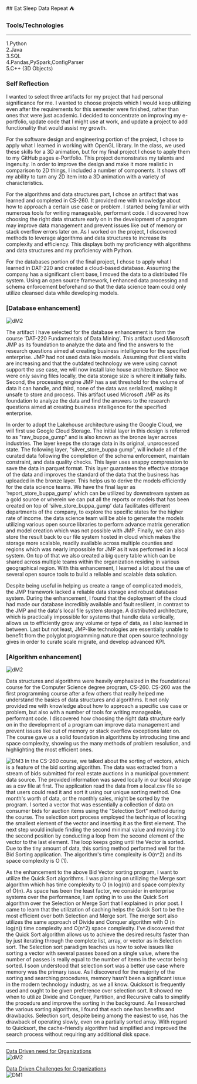 <link rel="icon" type="image/png" href="/assets/img/data.png" />
## Eat Sleep Data Repeat ⛺ 

### Tools/Technologies
---
1.Python\
2.Java\
3.SQL\
4.Pandas,PySpark,ConfigParser\
5.C++ (3D Objects)

### Self Reflection
I wanted to select three artifacts for my project that had personal significance for me. I wanted to choose projects which I would keep utilizing even after the requirements for this semester were finished, rather than ones that were just academic. I decided to concentrate on improving my e-portfolio, update code that I might use at work, and update a project to add functionality that would assist my growth.

For the software design and engineering portion of the project, I chose to apply what I learned in working with OpenGL library. In the class, we used these skills for a 3D animation, but for my final project I chose to apply them to my GitHub pages e-Portfolio. This project demonstrates my talents and ingenuity. In order to improve the design and make it more realistic in comparison to 2D things, I included a number of components. It shows off my ability to turn any 2D item into a 3D animation with a variety of characteristics.

For the algorithms and data structures part, I chose an artifact that was learned and completed in CS-260. It provided me with knowledge about how to approach a certain use case or problem. I started being familiar with numerous tools for writing manageable, performant code. I discovered how choosing the right data structure early on in the development of a program may improve data management and prevent issues like out of memory or stack overflow errors later on.
As I worked on the project, I discovered methods to leverage algorithms and data structures to increase its complexity and efficiency. This displays both my proficiency with algorithms and data structures and my proficiency with Python.

For the databases portion of the final project, I chose to apply what I learned in DAT-220 and created a cloud-based database. Assuming the company has a significant client base, I moved the data to a distributed file system. Using an open source framework, I enhanced data processing and schema enforcement beforehand so that the data science team could only utilize cleansed data while developing models.

### [Database enhancement]
![dM2]()

The artifact I have selected for the database enhancement is form the course ‘DAT-220 Fundamentals of Data Mining’. This artifact used Microsoft JMP as its foundation to analyze the data and find the answers to the research questions aimed at creating business intelligence for the specified enterprise. JMP had not used data lake models. Assuming that client visits are increasing and that the outdated technology we were using cannot support the use case, we will now install lake house architecture. Since we were only saving files locally, the data storage size is where it initially fails. Second, the processing engine JMP has a set threshold for the volume of data it can handle, and third, none of the data was serialized, making it unsafe to store and process. This artifact used Microsoft JMP as its foundation to analyze the data and find the answers to the research questions aimed at creating business intelligence for the specified enterprise.

In order to adopt the Lakehouse architecture using the Google Cloud, we will first use Google Cloud Storage. The initial layer in this design is referred to as "raw_buppa_gump" and is also known as the bronze layer across industries. The layer keeps the storage data in its original, unprocessed state. The following layer, "silver_store_buppa gump", will include all of the curated data following the completion of the schema enforcement, maintain constraint, and data quality checks. This layer uses snappy compression to save the data in parquet format. This layer guarantees the effective storage of the data and improves the standard of the data that the business has uploaded in the bronze layer. This helps us to derive the models efficiently for the data science teams. We have the final layer as ‘report_store_buppa_gump’ which can be utilized by downstream system as a gold source or wherein we can put all the reports or models that has been created on top of ‘silve_store_buppa_gump’ data facilitates different departments of the company, to explore the specific states for the higher rate of income. the data science team will be able to generate the models utilizing various open source libraries to perform advance matrix generation and model creation which was not possible with JMP. Finally, we can also store the result back to our file system hosted in cloud which makes the storage more scalable, readily available across multiple counties and regions which was nearly impossible for JMP as it was performed in a local system. On top of that we also created a big query table which can be shared across multiple teams within the organization residing in various geographical region. With this enhancement, I learned a lot about the use of several open source tools to build a reliable and scalable data solution.

Despite being useful in helping us create a range of complicated models, the JMP framework lacked a reliable data storage and robust database system. During the enhancement, I found that the deployment of the cloud had made our database incredibly available and fault resilient, in contrast to the JMP and the data's local file system storage. A distributed architecture, which is practically impossible for systems that handle data vertically, allows us to efficiently grow any volume or type of data, as I also learned in between. Last but not least, JMP-like technologies are essentially unable to benefit from the polyglot programming nature that open source technology gives in order to curate scale migrate, and develop advanced KPI.  

### [Algorithm enhancement]

![dM2](https://mymusing.co/wp-content/uploads/2017/04/sorting-time-complexity.jpg)

Data structures and algorithms were heavily emphasized in the foundational course for the Computer Science degree program, CS-260. CS-260 was the first programming course after a few others that really helped me understand the basics of data structures and algorithms. It not only provided me with knowledge about how to approach a specific use case or problem, but also with a number of tools for writing manageable, performant code. I discovered how choosing the right data structure early on in the development of a program can improve data management and prevent issues like out of memory or stack overflow exceptions later on. The course gave us a solid foundation in algorithms by introducing time and space complexity, showing us the many methods of problem resolution, and highlighting the most efficient ones.

![DM3](https://maelfabien.github.io/assets/images/gcp_32.jpg)
In the CS-260 course, we talked about the sorting of vectors, which is a feature of the bid sorting algorithm. The data was extracted from a stream of bids submitted for real estate auctions in a municipal government data source. The provided information was saved locally in our local storage as a csv file at first. The application read the data from a local.csv file so that users could read it and sort it using our unique sorting method. One month's worth of data, or the monthly sales, might be sorted by the program. I sorted a vector that was essentially a collection of data on consumer bids for auction items using the "Selection Sort" method during the course. The selection sort process employed the technique of locating the smallest element of the vector and inserting it as the first element. The next step would include finding the second minimal value and moving it to the second position by conducting a loop from the second element of the vector to the last element. The loop keeps going until the Vector is sorted. Due to the tiny amount of data, this sorting method performed well for the Bid Sorting application. The algorithm's time complexity is O(n^2) and its space complexity is O (1).

As the enhancement to the above Bid Vector sorting program, I want to utilize the Quick Sort algorithms. I was planning on utilizing the Merge sort algorithm which has time complexity to O (n log(n)) and space complexity of O(n). As space has been the least factor, we consider in enterprise systems over the performance, I am opting in to use the Quick Sort algorithm over the Selection or Merge Sort that I explained in prior post. I came to learn that the utilization of caching helps the Quick Sort to be the most efficient over both Selection and Merge sort. The merge sort also utilizes the same approach of Divide and Conquer algorithm with O (n log(n)) time complexity and O(n^2) space complexity. I've discovered that the Quick Sort algorithm allows us to achieve the desired results faster than by just iterating through the complete list, array, or vector as in Selection sort. The Selection sort paradigm teaches us how to solve issues like sorting a vector with several passes based on a single value, where the number of passes is really equal to the number of items in the vector being sorted. I soon understood that selection sort was a better use case where memory was the primary issue. As I discovered for the majority of the sorting and searching procedures, memory hasn't been a significant issue in the modern technology industry, as we all know. Quicksort is frequently used and ought to be given preference over selection sort. It showed me when to utilize Divide and Conquer, Partition, and Recursive calls to simplify the procedure and improve the sorting in the background. As I researched the various sorting algorithms, I found that each one has benefits and drawbacks. Selection sort, despite being among the easiest to use, has the drawback of operating slowly, even on a partially sorted array. With regard to Quicksort, the cache-friendly algorithm had simplified and improved the search process without requiring any additional disk space.



---
[Data Driven need for Organizations](https://towardsdatascience.com/why-organizations-need-to-be-data-driven-98ade3ca53a)\
![dM2](https://user-images.githubusercontent.com/75957662/200127231-3c6d647c-420c-4893-a3f3-7512447b1d58.jpeg)


[Data Driven Challenges for Organizations](https://hbr.org/2022/02/why-becoming-a-data-driven-organization-is-so-hard)\
![DM1](https://user-images.githubusercontent.com/75957662/200127239-f2346f45-be78-4734-93f6-28b5daba7351.jpeg)
